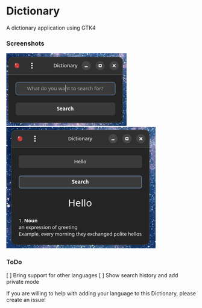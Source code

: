 # Dictionary

A dictionary application using GTK4

### Screenshots

![Demo Image 1](https://github.com/nanna7077/Dictionary/raw/main/screenshots/1.png?raw=true)
![Demo Image 2](https://github.com/nanna7077/Dictionary/raw/main/screenshots/2.png?raw=true)

### ToDo

[ ] Bring support for other languages
[ ] Show search history and add private mode

If you are willing to help with adding your language to this Dictionary, please create an issue!
